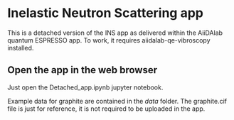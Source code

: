 # Inelastic Neutron Scattering app

This is a detached version of the INS app as delivered within the AiiDAlab quantum ESPRESSO app. 
To work, it requires aiidalab-qe-vibroscopy installed.

## Open the app in the web browser

Just open the Detached_app.ipynb jupyter notebook.

Example data for graphite are contained in the *data* folder. The graphite.cif file is just for reference, it is not required to be uploaded in the app. 
